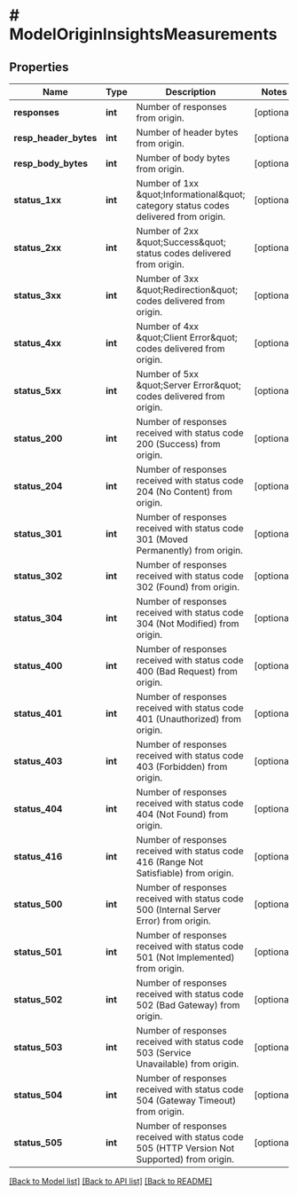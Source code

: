 # # ModelOriginInsightsMeasurements

## Properties

Name | Type | Description | Notes
------------ | ------------- | ------------- | -------------
**responses** | **int** | Number of responses from origin. | [optional]
**resp_header_bytes** | **int** | Number of header bytes from origin. | [optional]
**resp_body_bytes** | **int** | Number of body bytes from origin. | [optional]
**status_1xx** | **int** | Number of 1xx \&quot;Informational\&quot; category status codes delivered from origin. | [optional]
**status_2xx** | **int** | Number of 2xx \&quot;Success\&quot; status codes delivered from origin. | [optional]
**status_3xx** | **int** | Number of 3xx \&quot;Redirection\&quot; codes delivered from origin. | [optional]
**status_4xx** | **int** | Number of 4xx \&quot;Client Error\&quot; codes delivered from origin. | [optional]
**status_5xx** | **int** | Number of 5xx \&quot;Server Error\&quot; codes delivered from origin. | [optional]
**status_200** | **int** | Number of responses received with status code 200 (Success) from origin. | [optional]
**status_204** | **int** | Number of responses received with status code 204 (No Content) from origin. | [optional]
**status_301** | **int** | Number of responses received with status code 301 (Moved Permanently) from origin. | [optional]
**status_302** | **int** | Number of responses received with status code 302 (Found) from origin. | [optional]
**status_304** | **int** | Number of responses received with status code 304 (Not Modified) from origin. | [optional]
**status_400** | **int** | Number of responses received with status code 400 (Bad Request) from origin. | [optional]
**status_401** | **int** | Number of responses received with status code 401 (Unauthorized) from origin. | [optional]
**status_403** | **int** | Number of responses received with status code 403 (Forbidden) from origin. | [optional]
**status_404** | **int** | Number of responses received with status code 404 (Not Found) from origin. | [optional]
**status_416** | **int** | Number of responses received with status code 416 (Range Not Satisfiable) from origin. | [optional]
**status_500** | **int** | Number of responses received with status code 500 (Internal Server Error) from origin. | [optional]
**status_501** | **int** | Number of responses received with status code 501 (Not Implemented) from origin. | [optional]
**status_502** | **int** | Number of responses received with status code 502 (Bad Gateway) from origin. | [optional]
**status_503** | **int** | Number of responses received with status code 503 (Service Unavailable) from origin. | [optional]
**status_504** | **int** | Number of responses received with status code 504 (Gateway Timeout) from origin. | [optional]
**status_505** | **int** | Number of responses received with status code 505 (HTTP Version Not Supported) from origin. | [optional]

[[Back to Model list]](../../README.md#models) [[Back to API list]](../../README.md#endpoints) [[Back to README]](../../README.md)
